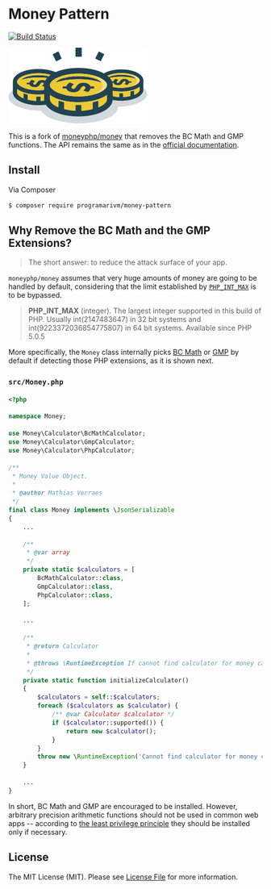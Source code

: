 # Money Pattern

[![Build Status](https://travis-ci.org/programarivm/money-pattern.svg?branch=master)](https://travis-ci.org/programarivm/money-pattern)

![Money Pattern](/resources/logo.png?raw=true)

This is a fork of [moneyphp/money](https://github.com/moneyphp/money) that removes the BC Math and GMP functions. The API remains the same as in the [official documentation](http://moneyphp.org/en/latest/).

## Install

Via Composer

```bash
$ composer require programarivm/money-pattern
```

## Why Remove the BC Math and the GMP Extensions?

> The short answer: to reduce the attack surface of your app.

`moneyphp/money` assumes that very huge amounts of money are going to be handled by default, considering that the limit established by [`PHP_INT_MAX`](http://php.net/manual/en/reserved.constants.php) is to be bypassed.

> **PHP_INT_MAX** (integer). The largest integer supported in this build of PHP. Usually int(2147483647) in 32 bit systems and int(9223372036854775807) in 64 bit systems. Available since PHP 5.0.5

More specifically, the `Money` class internally picks [BC Math](http://php.net/manual/en/book.bc.php) or [GMP](http://php.net/manual/en/book.gmp.php) by default if detecting those PHP extensions, as it is shown next.

### `src/Money.php`

```php
<?php

namespace Money;

use Money\Calculator\BcMathCalculator;
use Money\Calculator\GmpCalculator;
use Money\Calculator\PhpCalculator;

/**
 * Money Value Object.
 *
 * @author Mathias Verraes
 */
final class Money implements \JsonSerializable
{
    ...

    /**
     * @var array
     */
    private static $calculators = [
        BcMathCalculator::class,
        GmpCalculator::class,
        PhpCalculator::class,
    ];

    ...

    /**
     * @return Calculator
     *
     * @throws \RuntimeException If cannot find calculator for money calculations
     */
    private static function initializeCalculator()
    {
        $calculators = self::$calculators;
        foreach ($calculators as $calculator) {
            /** @var Calculator $calculator */
            if ($calculator::supported()) {
                return new $calculator();
            }
        }
        throw new \RuntimeException('Cannot find calculator for money calculations');
    }

    ...
}
```

In short, BC Math and GMP are encouraged to be installed. However, arbitrary precision arithmetic functions should not be used in common web apps -- according to [the least privilege principle](https://programarivm.com/the-least-privilege-principle-applied-to-php-bigints/) they should be installed only if necessary.

## License

The MIT License (MIT). Please see [License File](LICENSE) for more information.
